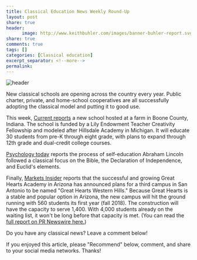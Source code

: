 ```yaml
---
title: Classical Education News Weekly Round-Up
layout: post
share: true
header:
      image: http://www.keithbuhler.com/images/banner-buhler-report.svg
share: true
comments: true
tags: []
categories: [Classical education]
excerpt_separator: <!--more-->
permalink: 
---
```



![header](http://www.philanthropyroundtable.org/file_uploads/_DSF2212.jpg)

New classical schools are opening across the country every year. Public charter, private, and home-school cooperatives are all successfully adopting the classical model and putting it to good use. 

This week, [Current reports](http://www.currentzionsville.com/2017/08/22/little-school-on-the-prairie-family-farm-becomes-new-campus-for-classical-education-in-boone-county/) a new school hosted at a farm in Boone County, Indiana. The school is funded by a Lily Endowment Teacher Creativity Fellowship and modeled after Hillsdale Academy in Michigan. It will educate 30 students from pre-K through eight grade, with plans to expand through 12th grade and dual-credit college courses. 

[Psychology today](https://www.psychologytoday.com/blog/can-t-we-all-just-get-along/201708/lincolns-reading-list-divided-nation) reports the process of self-education Abraham Lincoln followed a classical focus on the Bible, the Declaration of Independence, and Euclid's elements. 

Finally, [Markets Insider](http://markets.businessinsider.com/news/stocks/Great-Hearts-Announces-Newest-Campus-in-Northwest-San-Antonio-590429) reports that the successful and growing Great Hearts Academy in Arizona has announced plans for a third campus in San Antonio to be named "Great Hearts Western Hills." Because Great Hearts is a stable and popular option in Arizona, the new campus will hit the ground running with 560 students its first year (fall 2018). The construction will have the capacity to serve 1,400. With 4,000 students already on the waiting list, it won't be long before that capacity is met. (You can read the [full report on PR Newswire here.](http://www.prnewswire.com/news-releases/great-hearts-announces-newest-campus-in-northwest-san-antonio-300506775.html))

Do you have any classical news? Leave a comment below! 

If you enjoyed this article, please "Recommend" below, comment, and share to your social media networks. Thanks!